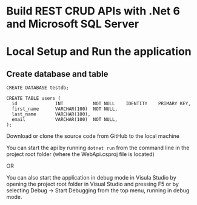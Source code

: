 # Build REST CRUD APIs with .Net 6 and Microsoft SQL Server

# Local Setup and Run the application

<h2>Create database and table</h2>

```CREATE DATABASE testdb;```
```
CREATE TABLE users (
  id              INT           NOT NULL    IDENTITY    PRIMARY KEY,
  first_name      VARCHAR(100)  NOT NULL,
  last_name       VARCHAR(100),
  email           VARCHAR(100)  NOT NULL,
);
```

Download or clone the source code from GitHub to the local machine


You can start the api by running ```dotnet run``` from the command line in the project root folder (where the WebApi.csproj file is located)

OR

You can also start the application in debug mode in Visula Studio by opening the project root folder in Visual Studio and pressing F5 or by selecting Debug -> Start Debugging from the top menu, running in debug mode.

